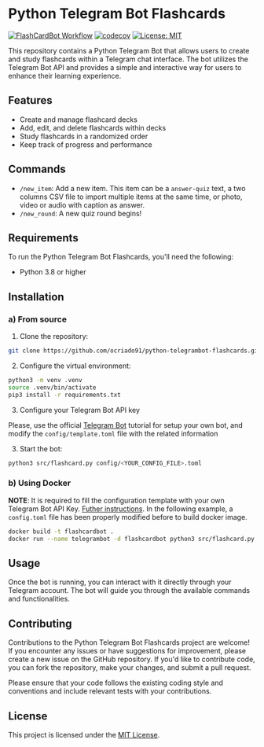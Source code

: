 # Python Telegram Bot Flashcards
[![FlashCardBot Workflow](https://github.com/ocriado91/python-telegrambot-flashcards/actions/workflows/python.yaml/badge.svg)](https://github.com/ocriado91/python-telegrambot-flashcards/actions/workflows/python.yaml)
[![codecov](https://codecov.io/gh/ocriado91/python-telegrambot-flashcards/branch/main/graph/badge.svg?token=bjdlYmQmOw)](https://codecov.io/gh/ocriado91/python-telegrambot-flashcards)
[![License: MIT](https://img.shields.io/badge/License-MIT-yellow.svg)](https://opensource.org/licenses/MIT)

This repository contains a Python Telegram Bot that allows users to create and study flashcards within a Telegram chat interface. The bot utilizes the Telegram Bot API and provides a simple and interactive way for users to enhance their learning experience.

## Features

- Create and manage flashcard decks
- Add, edit, and delete flashcards within decks
- Study flashcards in a randomized order
- Keep track of progress and performance

## Commands

- `/new_item`: Add a new item. This item can be a `answer-quiz` text, a two
  columns CSV file to import multiple items at the same time,
  or photo, video or audio with caption as answer.
- `/new_round`: A new quiz round begins!

## Requirements

To run the Python Telegram Bot Flashcards, you'll need the following:

- Python 3.8 or higher

## Installation

### a) From source

1. Clone the repository:

```bash
git clone https://github.com/ocriado91/python-telegrambot-flashcards.git
```
2. Configure the virtual environment:

```bash
python3 -m venv .venv
source .venv/bin/activate
pip3 install -r requirements.txt
```
3. Configure your Telegram Bot API key

Please, use the official [Telegram Bot](https://core.telegram.org/bots/tutorial) tutorial for setup your own bot, and modify
the `config/template.toml` file with the related information

3. Start the bot:
```bash
python3 src/flashcard.py config/<YOUR_CONFIG_FILE>.toml
```

### b) Using Docker

__NOTE__: It is required to fill the configuration template with your own Telegram Bot API Key. [Futher instructions](https://core.telegram.org/bots/features#botfather). In the following example, a `config.toml` file has been properly modified before to build docker image.

```bash
docker build -t flashcardbot .
docker run --name telegrambot -d flashcardbot python3 src/flashcard.py config/config.toml
```

## Usage
Once the bot is running, you can interact with it directly through your Telegram account. The bot will guide you through the available commands and functionalities.

## Contributing
Contributions to the Python Telegram Bot Flashcards project are welcome! If you encounter any issues or have suggestions for improvement, please create a new issue on the GitHub repository. If you'd like to contribute code, you can fork the repository, make your changes, and submit a pull request.

Please ensure that your code follows the existing coding style and conventions and include relevant tests with your contributions.

## License
This project is licensed under the [MIT License](https://opensource.org/license/mit/).